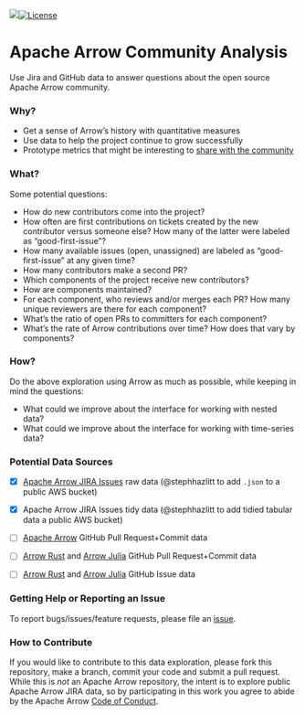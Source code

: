 [![](https://img.shields.io/badge/Lifecycle-Exploration-yellow)![License](https://img.shields.io/badge/License-Apache%202.0-blue.svg)](https://opensource.org/licenses/Apache-2.0)


# Apache Arrow Community Analysis

Use Jira and GitHub data to answer questions about the open source Apache Arrow community.

### Why?

- Get a sense of Arrow’s history with quantitative measures
- Use data to help the project continue to grow successfully
- Prototype metrics that might be interesting to [share with the community](https://arrow.apache.org/blog/2022/05/15/8.0.0-release/)


### What?

Some potential questions:

- How do new contributors come into the project?
- How often are first contributions on tickets created by the new contributor versus someone else? How many of the latter were labeled as “good-first-issue”?
- How many available issues (open, unassigned) are labeled as “good-first-issue” at any given time?
- How many contributors make a second PR?
- Which components of the project receive new contributors?
- How are components maintained?
- For each component, who reviews and/or merges each PR? How many unique reviewers are there for each component?
- What’s the ratio of open PRs to committers for each component?
- What’s the rate of Arrow contributions over time? How does that vary by components?

### How?

Do the above exploration using Arrow as much as possible, while keeping in mind the questions:

- What could we improve about the interface for working with nested data?
- What could we improve about the interface for working with time-series data?

### Potential Data Sources

- [x] [Apache Arrow JIRA Issues](https://issues.apache.org/jira/projects/ARROW/issues/) raw data (@stephhazlitt to add `.json` to a public AWS bucket)
- [x] Apache Arrow JIRA Issues tidy data (@stephhazlitt to add tidied tabular data a public AWS bucket)
- [ ] [Apache Arrow](https://github.com/apache/arrow) GitHub Pull Request+Commit data
- [ ]  [Arrow Rust](https://github.com/apache/arrow-rs) and [Arrow Julia](https://github.com/apache/arrow-julia) GitHub Pull Request+Commit data
- [ ] [Arrow Rust](https://github.com/apache/arrow-rs) and [Arrow Julia](https://github.com/apache/arrow-julia) GitHub Issue data



### Getting Help or Reporting an Issue

To report bugs/issues/feature requests, please file an
[issue](https://github.com/stephhazlitt/barrow-jira-exploration/issues/).


### How to Contribute

If you would like to contribute to this data exploration, please fork this repository, make a branch, commit your code and submit a pull request. While this is _not_ an Apache Arrow repository, the intent is to explore public Apache Arrow JIRA data, so by participating in this work you agree to abide by the Apache Arrow [Code of Conduct](https://www.apache.org/foundation/policies/conduct.html).

